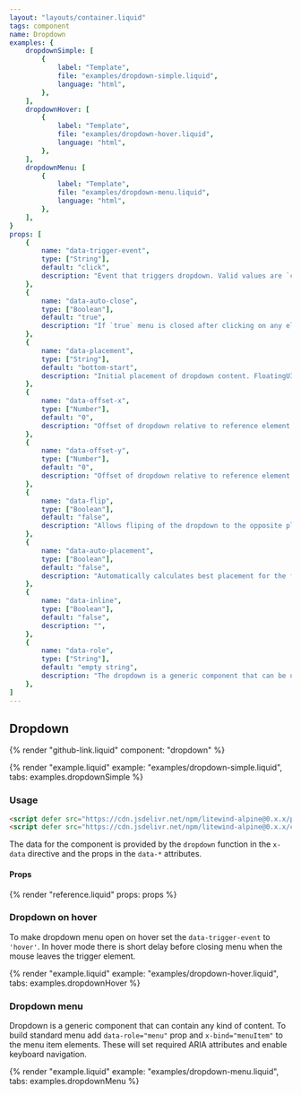 ```yaml
---
layout: "layouts/container.liquid"
tags: component
name: Dropdown
examples: {
    dropdownSimple: [
        {
            label: "Template",
            file: "examples/dropdown-simple.liquid",
            language: "html",
        },
    ],
    dropdownHover: [
        {
            label: "Template",
            file: "examples/dropdown-hover.liquid",
            language: "html",
        },
    ],
    dropdownMenu: [
        {
            label: "Template",
            file: "examples/dropdown-menu.liquid",
            language: "html",
        },
    ],
}
props: [
    {
        name: "data-trigger-event",
        type: ["String"],
        default: "click",
        description: "Event that triggers dropdown. Valid values are `click` or `hover`.",
    },
    {
        name: "data-auto-close",
        type: ["Boolean"],
        default: "true",
        description: "If `true` menu is closed after clicking on any element inside.",
    },
    {
        name: "data-placement",
        type: ["String"],
        default: "bottom-start",
        description: "Initial placement of dropdown content. FloatingUI option, see [documentation](https://floating-ui.com/docs/computePosition#placement) for examples and usage.",
    },
    {
        name: "data-offset-x",
        type: ["Number"],
        default: "0",
        description: "Offset of dropdown relative to reference element. FloatingUI option, see [documentation](https://floating-ui.com/docs/offset) for examples and usage.",
    },
    {
        name: "data-offset-y",
        type: ["Number"],
        default: "0",
        description: "Offset of dropdown relative to reference element. FloatingUI option, see [documentation](https://floating-ui.com/docs/offset) for examples and usage.",
    },
    {
        name: "data-flip",
        type: ["Boolean"],
        default: "false",
        description: "Allows fliping of the dropdown to the opposite placement if outside of current view. FloatingUI option, see [documentation](https://floating-ui.com/docs/flip) for examples and usage.",
    },
    {
        name: "data-auto-placement",
        type: ["Boolean"],
        default: "false",
        description: "Automatically calculates best placement for the floating element. FloatingUI option, see [documentation](https://floating-ui.com/docs/autoPlacement) for examples and usage.",
    },
    {
        name: "data-inline",
        type: ["Boolean"],
        default: "false",
        description: "",
    },
    {
        name: "data-role",
        type: ["String"],
        default: "empty string",
        description: "The dropdown is a generic component that can be used for all kinds of applications. If you are building something more well defined like a menu or listbox you can use this prop to automatically add aria attributes to the elements. Valid values are: `menu`, `listbox` and `dialog`. By default, if this prop is not set, only ARIA attributes for expanding content are included.",
    },
]
---
```

## Dropdown

{% render "github-link.liquid" component: "dropdown" %}

{% render "example.liquid" example: "examples/dropdown-simple.liquid", tabs: examples.dropdownSimple %}

### Usage

```html
<script defer src="https://cdn.jsdelivr.net/npm/litewind-alpine@0.x.x/plugins/use-floating/dist/cdn.min.js"></script>
<script defer src="https://cdn.jsdelivr.net/npm/litewind-alpine@0.x.x/components/dropdown/dist/cdn.min.js"></script>
```

The data for the component is provided by the `dropdown` function in the `x-data` directive and the props in the `data-*` attributes.

#### Props

{% render "reference.liquid" props: props %}

### Dropdown on hover

To make dropdown menu open on hover set the `data-trigger-event` to `'hover'`. In hover mode there is short delay before closing menu when the mouse leaves the trigger element.

{% render "example.liquid" example: "examples/dropdown-hover.liquid", tabs: examples.dropdownHover %}

### Dropdown menu

Dropdown is a generic component that can contain any kind of content. To build standard menu add `data-role="menu"` prop and `x-bind="menuItem"` to the menu item elements. These will set required ARIA attributes and enable keyboard navigation.

{% render "example.liquid" example: "examples/dropdown-menu.liquid", tabs: examples.dropdownMenu %}
